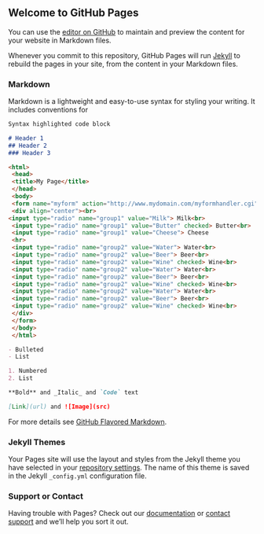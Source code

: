 ## Welcome to GitHub Pages

You can use the [editor on GitHub](https://github.com/xAut0/xAut0.github.io/edit/master/index.md) to maintain and preview the content for your website in Markdown files.

Whenever you commit to this repository, GitHub Pages will run [Jekyll](https://jekyllrb.com/) to rebuild the pages in your site, from the content in your Markdown files.

### Markdown

Markdown is a lightweight and easy-to-use syntax for styling your writing. It includes conventions for

```markdown
Syntax highlighted code block

# Header 1
## Header 2
### Header 3

<html>
 <head>
 <title>My Page</title>
 </head>
 <body>
 <form name="myform" action="http://www.mydomain.com/myformhandler.cgi" method="POST">
 <div align="center"><br>
<input type="radio" name="group1" value="Milk"> Milk<br>
 <input type="radio" name="group1" value="Butter" checked> Butter<br>
 <input type="radio" name="group1" value="Cheese"> Cheese
 <hr>
 <input type="radio" name="group2" value="Water"> Water<br>
 <input type="radio" name="group2" value="Beer"> Beer<br>
 <input type="radio" name="group2" value="Wine" checked> Wine<br>
 <input type="radio" name="group2" value="Water"> Water<br>
 <input type="radio" name="group2" value="Beer"> Beer<br>
 <input type="radio" name="group2" value="Wine" checked> Wine<br>
 <input type="radio" name="group2" value="Water"> Water<br>
 <input type="radio" name="group2" value="Beer"> Beer<br>
 <input type="radio" name="group2" value="Wine" checked> Wine<br>
 </div>
 </form>
 </body>
 </html>

- Bulleted
- List

1. Numbered
2. List

**Bold** and _Italic_ and `Code` text

[Link](url) and ![Image](src)
```

For more details see [GitHub Flavored Markdown](https://guides.github.com/features/mastering-markdown/).

### Jekyll Themes

Your Pages site will use the layout and styles from the Jekyll theme you have selected in your [repository settings](https://github.com/xAut0/xAut0.github.io/settings). The name of this theme is saved in the Jekyll `_config.yml` configuration file.

### Support or Contact

Having trouble with Pages? Check out our [documentation](https://help.github.com/categories/github-pages-basics/) or [contact support](https://github.com/contact) and we’ll help you sort it out.
